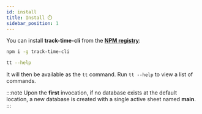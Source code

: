 ```yaml
---
id: install
title: Install ⏱️
sidebar_position: 1
---
```


You can install **track-time-cli** from the
[**NPM registry**][npm-registry-url]:

```sh
npm i -g track-time-cli

tt --help
```

It will then be available as the `tt` command. Run `tt --help` to view a list
of commands.

:::note
Upon the **first** invocation, if no database exists at the default location, a
new database is created with a single active sheet named **main**.
:::

[npm-registry-url]: https://www.npmjs.com/package/track-time-cli
